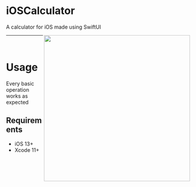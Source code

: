 # iOSCalculator
A calculator for iOS made using SwiftUI

<img align="right" src="https://user-images.githubusercontent.com/70406237/91622585-75e1e880-e9a0-11ea-868e-5dae4f6089c1.png" width="400" />

___

</br>

# Usage
Every basic operation works as expected

## Requirements

* iOS 13+
* Xcode 11+
